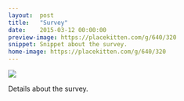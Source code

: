 ```yaml
---
layout:  post
title:   "Survey"
date:    2015-03-12 00:00:00
preview-image: https://placekitten.com/g/640/320
snippet: Snippet about the survey.
home-image: https://placekitten.com/g/640/320
---
```


<img class="post-home-img" src="{{ page.home-image | prepend: site.baseurl }}">

Details about the survey.
